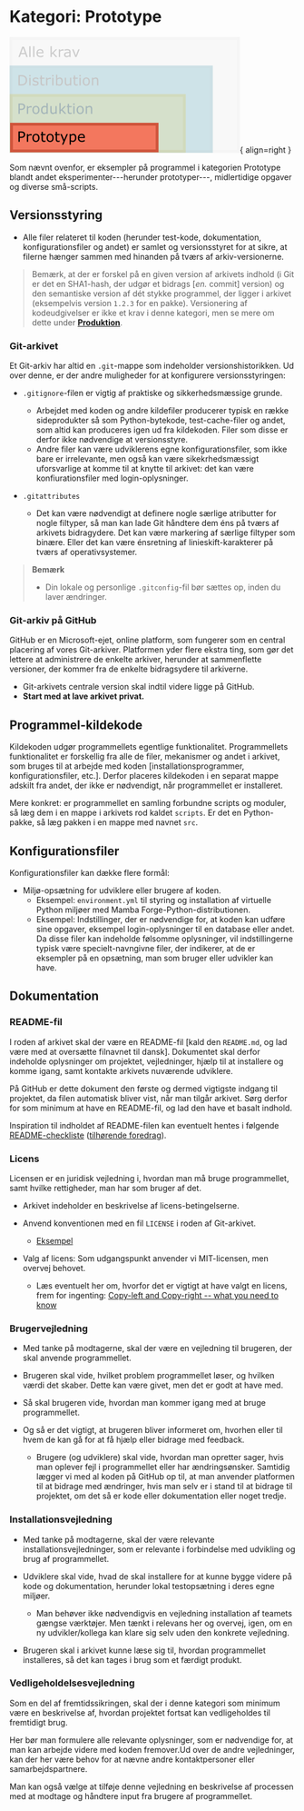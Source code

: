 # Kategori: Prototype

![Illustration af kategorien Prototype](assets/kategorikrav-prototype.png){ align=right }

Som nævnt ovenfor, er eksempler på programmel i kategorien Prototype blandt
andet eksperimenter---herunder prototyper---, midlertidige opgaver og diverse
små-scripts.


## Versionsstyring

*   Alle filer relateret til koden (herunder test-kode, dokumentation,
    konfigurationsfiler og andet) er samlet og versionsstyret for at sikre, at
    filerne hænger sammen med hinanden på tværs af arkiv-versionerne.

> Bemærk, at der er forskel på en given version af arkivets indhold (i Git er
  det en SHA1-hash, der udgør et bidrags [*en.* commit] version) og den
  semantiske version af dét stykke programmel, der ligger i arkivet
  (eksempelvis version `1.2.3` for en pakke). Versionering af kodeudgivelser er
  ikke et krav i denne kategori, men se mere om dette under [**Produktion**](produktion.md).


### Git-arkivet

Et Git-arkiv har altid en `.git`-mappe som indeholder versionshistorikken. Ud
over denne, er der andre muligheder for at konfigurere versionsstyringen:

*   `.gitignore`-filen er vigtig af praktiske og sikkerhedsmæssige grunde.
    -   Arbejdet med koden og andre kildefiler producerer typisk en række
        sideprodukter så som Python-bytekode, test-cache-filer og andet, som
        altid kan produceres igen ud fra kildekoden. Filer som disse er derfor
        ikke nødvendige at versionsstyre.
    -   Andre filer kan være udviklerens egne konfigurationsfiler, som ikke bare
        er irrelevante, men også kan være sikekrhedsmæssigt uforsvarlige at
        komme til at knytte til arkivet: det kan være konfiurationsfiler med
        login-oplysninger.

*   `.gitattributes`
    -   Det kan være nødvendigt at definere nogle særlige atributter for nogle
        filtyper, så man kan lade Git håndtere dem éns på tværs af arkivets
        bidragydere. Det kan være markering af særlige filtyper som binære.
        Eller det kan være énsretning af linieskift-karakterer på tværs af
        operativsystemer.

> **Bemærk**
> 
> *   Din lokale og personlige `.gitconfig`-fil bør sættes op, inden du laver
>      ændringer.


### Git-arkiv på GitHub

GitHub er en Microsoft-ejet, online platform, som fungerer som en central
placering af vores Git-arkiver. Platformen yder flere ekstra ting, som gør det
lettere at administrere de enkelte arkiver, herunder at sammenflette versioner,
der kommer fra de enkelte bidragsydere til arkiverne.

*   Git-arkivets centrale version skal indtil videre ligge på GitHub.
*   **Start med at lave arkivet privat.**


## Programmel-kildekode

Kildekoden udgør programmellets egentlige funktionalitet. Programmellets
funktionalitet er forskellig fra alle de filer, mekanismer og andet i arkivet,
som bruges til at arbejde med koden
[installationsprogrammer, konfigurationsfiler, etc.]. Derfor placeres
kildekoden i en separat mappe adskilt fra andet, der ikke er nødvendigt, når
programmellet er installeret.

Mere konkret: er programmellet en samling forbundne scripts og moduler, så læg
dem i en mappe i arkivets rod kaldet `scripts`. Er det en Python-pakke, så læg
pakken i en mappe med navnet `src`.


## Konfigurationsfiler

Konfigurationsfiler kan dække flere formål:

*   Miljø-opsætning for udviklere eller brugere af koden.
    -   Eksempel: `environment.yml` til styring og installation af virtuelle
        Python miljøer med Mamba Forge-Python-distributionen.
    -   Eksempel: Indstillinger, der er nødvendige for, at koden kan udføre sine
        opgaver, eksempel login-oplysninger til en database eller andet. Da
        disse filer kan indeholde følsomme oplysninger, vil indstillingerne
        typisk være specielt-navngivne filer, der indikerer, at de er eksempler
        på en opsætning, man som bruger eller udvikler kan have.


## Dokumentation

### README-fil

I roden af arkivet skal der være en README-fil [kald den `README.md`, og lad
være med at oversætte filnavnet til dansk]. Dokumentet skal derfor indeholde
oplysninger om projektet, vejledninger, hjælp til at installere og komme igang,
samt kontakte arkivets nuværende udviklere.

På GitHub er dette dokument den første og dermed vigtigste indgang til
projektet, da filen automatisk bliver vist, når man tilgår arkivet. Sørg derfor
for som minimum at have en README-fil, og lad den have et basalt indhold.

Inspiration til indholdet af README-filen kan eventuelt hentes i følgende
[README-checkliste][ddbeck-checklist] ([tilhørende foredrag][ddbeck-yt]).

[ddbeck-checklist]: https://github.com/ddbeck/readme-checklist/blob/main/checklist.md

[ddbeck-yt]: https://www.youtube.com/watch?v=2dAK42B7qtw



### Licens

Licensen er en juridisk vejledning i, hvordan man må bruge programmellet, samt
hvilke rettigheder, man har som bruger af det.

*   Arkivet indeholder en beskrivelse af licens-betingelserne.

*   Anvend konventionen med en fil `LICENSE` i roden af Git-arkivet.
    -   [Eksempel](https://github.com/Sdfidk/template-python-prototype/blob/main/LICENSE)

*   Valg af licens: Som udgangspunkt anvender vi MIT-licensen, men overvej
    behovet.
    -   Læs eventuelt her om, hvorfor det er vigtigt at have valgt en licens,
        frem for ingenting: [Copy-left and Copy-right -- what you need to know][license]

[license]: https://ascl.net/wordpress/wp-content/uploads/2015/01/AAS_2015_VanderPlasUWashCopyrightleft.pdf


### Brugervejledning

*   Med tanke på modtagerne, skal der være en vejledning til brugeren, der skal
    anvende programmellet.

*   Brugeren skal vide, hvilket problem programmellet løser, og hvilken værdi
    det skaber. Dette kan være givet, men det er godt at have med.

*   Så skal brugeren vide, hvordan man kommer igang med at bruge programmellet.

*   Og så er det vigtigt, at brugeren bliver informeret om, hvorhen eller til
    hvem de kan gå for at få hjælp eller bidrage med feedback.

    -   Brugere (og udviklere) skal vide, hvordan man opretter sager, hvis man
        oplever fejl i programmellet eller har ændringsønsker. Samtidig lægger
        vi med al koden på GitHub op til, at man anvender platformen til at
        bidrage med ændringer, hvis man selv er i stand til at bidrage til
        projektet, om det så er kode eller dokumentation eller noget tredje.


### Installationsvejledning

*   Med tanke på modtagerne, skal der være relevante installationsvejledninger,
    som er relevante i forbindelse med udvikling og brug af programmellet.

*   Udviklere skal vide, hvad de skal installere for at kunne bygge videre på
    kode og dokumentation, herunder lokal testopsætning i deres egne miljøer.

    -   Man behøver ikke nødvendigvis en vejledning installation af teamets
        gængse værktøjer. Men tænkt i relevans her og overvej, igen, om en ny
        udvikler/kollega kan klare sig selv uden den konkrete vejledning.

*   Brugeren skal i arkivet kunne læse sig til, hvordan programmellet
    installeres, så det kan tages i brug som et færdigt produkt.


### Vedligeholdelsesvejledning

Som en del af fremtidssikringen, skal der i denne kategori som minimum være en
beskrivelse af, hvordan projektet fortsat kan vedligeholdes til fremtidigt
brug.

Her bør man formulere alle relevante oplysninger, som er nødvendige for, at man
kan arbejde videre med koden fremover.Ud over de andre vejledninger, kan der
her være behov for at nævne andre kontaktpersoner eller samarbejdspartnere.

Man kan også vælge at tilføje denne vejledning en beskrivelse af processen med
at modtage og håndtere input fra brugere af programmellet.
